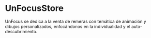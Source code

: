 # UnFocusStore
UnFocus se dedica a la venta de remeras con temática de animación y dibujos personalizados, enfocándonos en la individualidad y el auto-descubrimiento.
